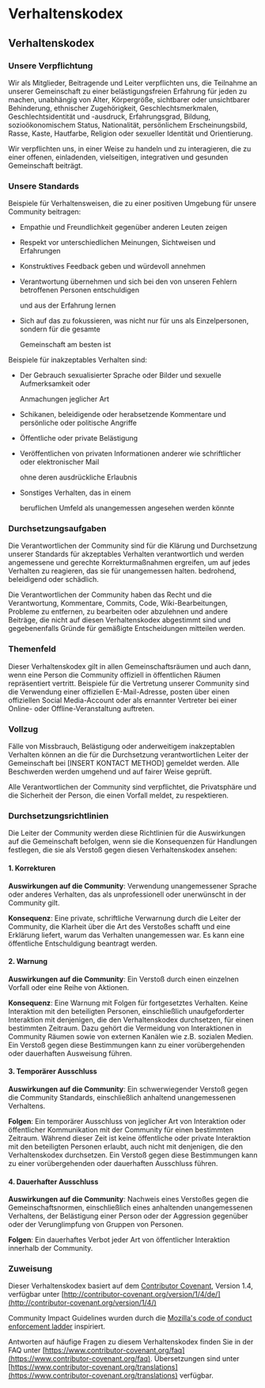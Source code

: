 # Verhaltenskodex

## Verhaltenskodex

### Unsere Verpflichtung

Wir als Mitglieder, Beitragende und Leiter verpflichten uns, die Teilnahme an unserer Gemeinschaft zu einer belästigungsfreien Erfahrung für jeden zu machen, unabhängig von Alter, Körpergröße, sichtbarer oder unsichtbarer Behinderung, ethnischer Zugehörigkeit, Geschlechtsmerkmalen, Geschlechtsidentität und -ausdruck, Erfahrungsgrad, Bildung, sozioökonomischem Status, Nationalität, persönlichem Erscheinungsbild, Rasse, Kaste, Hautfarbe, Religion oder sexueller Identität und Orientierung.

Wir verpflichten uns, in einer Weise zu handeln und zu interagieren, die zu einer offenen, einladenden, vielseitigen, integrativen und gesunden Gemeinschaft beiträgt.

### Unsere Standards

Beispiele für Verhaltensweisen, die zu einer positiven Umgebung für unsere Community beitragen:

* Empathie und Freundlichkeit gegenüber anderen Leuten zeigen
* Respekt vor unterschiedlichen Meinungen, Sichtweisen und Erfahrungen
* Konstruktives Feedback geben und würdevoll annehmen
* Verantwortung übernehmen und sich bei den von unseren Fehlern betroffenen Personen entschuldigen

  und aus der Erfahrung lernen

* Sich auf das zu fokussieren, was nicht nur für uns als Einzelpersonen, sondern für die gesamte

  Gemeinschaft am besten ist

Beispiele für inakzeptables Verhalten sind:

* Der Gebrauch sexualisierter Sprache oder Bilder und sexuelle Aufmerksamkeit oder

  Anmachungen jeglicher Art

* Schikanen, beleidigende oder herabsetzende Kommentare und persönliche oder politische Angriffe
* Öffentliche oder private Belästigung
* Veröffentlichen von privaten Informationen anderer wie schriftlicher oder elektronischer Mail

  ohne deren ausdrückliche Erlaubnis

* Sonstiges Verhalten, das in einem

  beruflichen Umfeld als unangemessen angesehen werden könnte

### Durchsetzungsaufgaben

Die Verantwortlichen der Community sind für die Klärung und Durchsetzung unserer Standards für akzeptables Verhalten verantwortlich und werden angemessene und gerechte Korrekturmaßnahmen ergreifen, um auf jedes Verhalten zu reagieren, das sie für unangemessen halten. bedrohend, beleidigend oder schädlich.

Die Verantwortlichen der Community haben das Recht und die Verantwortung, Kommentare, Commits, Code, Wiki-Bearbeitungen, Probleme zu entfernen, zu bearbeiten oder abzulehnen und andere Beiträge, die nicht auf diesen Verhaltenskodex abgestimmt sind und gegebenenfalls Gründe für gemäßigte Entscheidungen mitteilen werden.

### Themenfeld

Dieser Verhaltenskodex gilt in allen Gemeinschaftsräumen und auch dann, wenn eine Person die Community offiziell in öffentlichen Räumen repräsentiert vertritt. Beispiele für die Vertretung unserer Community sind die Verwendung einer offiziellen E-Mail-Adresse, posten über einen offiziellen Social Media-Account oder als ernannter Vertreter bei einer Online- oder Offline-Veranstaltung auftreten.

### Vollzug

Fälle von Missbrauch, Belästigung oder anderweitigem inakzeptablen Verhalten können an die für die Durchsetzung verantwortlichen Leiter der Gemeinschaft bei \[INSERT KONTACT METHOD\] gemeldet werden. Alle Beschwerden werden umgehend und auf fairer Weise geprüft.

Alle Verantwortlichen der Community sind verpflichtet, die Privatsphäre und die Sicherheit der Person, die einen Vorfall meldet, zu respektieren.

### Durchsetzungsrichtlinien

Die Leiter der Community werden diese Richtlinien für die Auswirkungen auf die Gemeinschaft befolgen, wenn sie die Konsequenzen für Handlungen festlegen, die sie als Verstoß gegen diesen Verhaltenskodex ansehen:

#### 1. Korrekturen

**Auswirkungen auf die Community**: Verwendung unangemessener Sprache oder anderes Verhalten, das als unprofessionell oder unerwünscht in der Community gilt.

**Konsequenz**: Eine private, schriftliche Verwarnung durch die Leiter der Community, die Klarheit über die Art des Verstoßes schafft und eine Erklärung liefert, warum das Verhalten unangemessen war. Es kann eine öffentliche Entschuldigung beantragt werden.

#### 2. Warnung

**Auswirkungen auf die Community**: Ein Verstoß durch einen einzelnen Vorfall oder eine Reihe von Aktionen.

**Konsequenz**: Eine Warnung mit Folgen für fortgesetztes Verhalten. Keine Interaktion mit den beteiligten Personen, einschließlich unaufgeforderter Interaktion mit denjenigen, die den Verhaltenskodex durchsetzen, für einen bestimmten Zeitraum. Dazu gehört die Vermeidung von Interaktionen in Community Räumen sowie von externen Kanälen wie z.B. sozialen Medien. Ein Verstoß gegen diese Bestimmungen kann zu einer vorübergehenden oder dauerhaften Ausweisung führen.

#### 3. Temporärer Ausschluss

**Auswirkungen auf die Community**: Ein schwerwiegender Verstoß gegen die Community Standards, einschließlich anhaltend unangemessenen Verhaltens.

**Folgen**: Ein temporärer Ausschluss von jeglicher Art von Interaktion oder öffentlicher Kommunikation mit der Community für einen bestimmten Zeitraum. Während dieser Zeit ist keine öffentliche oder private Interaktion mit den beteiligten Personen erlaubt, auch nicht mit denjenigen, die den Verhaltenskodex durchsetzen. Ein Verstoß gegen diese Bestimmungen kann zu einer vorübergehenden oder dauerhaften Ausschluss führen.

#### 4. Dauerhafter Ausschluss

**Auswirkungen auf die Community**: Nachweis eines Verstoßes gegen die Gemeinschaftsnormen, einschließlich eines anhaltenden unangemessenen Verhaltens, der Belästigung einer Person oder der Aggression gegenüber oder der Verunglimpfung von Gruppen von Personen.

**Folgen**: Ein dauerhaftes Verbot jeder Art von öffentlicher Interaktion innerhalb der Community.

### Zuweisung

Dieser Verhaltenskodex basiert auf dem [Contributor Covenant](http://contributor-covenant.org), Version 1.4, verfügbar unter [http://contributor-covenant.org/version/1/4/de/](http://contributor-covenant.org/version/1/4/)

Community Impact Guidelines wurden durch die [Mozilla's code of conduct enforcement ladder](https://github.com/mozilla/diversity) inspiriert.

Antworten auf häufige Fragen zu diesem Verhaltenskodex finden Sie in der FAQ unter [https://www.contributor-covenant.org/faq](https://www.contributor-covenant.org/faq). Übersetzungen sind unter [https://www.contributor-covenant.org/translations](https://www.contributor-covenant.org/translations) verfügbar.

